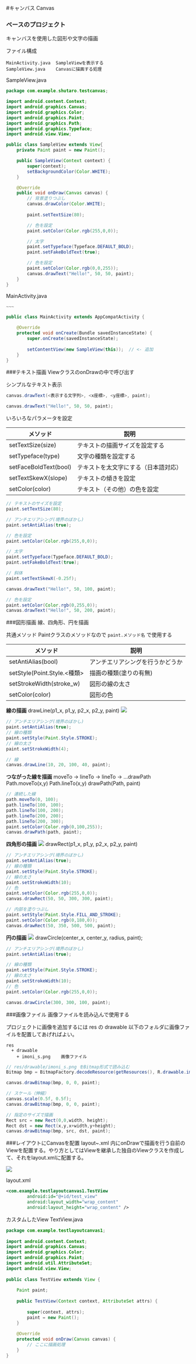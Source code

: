 #キャンバス Canvas

### ベースのプロジェクト
キャンバスを使用した図形や文字の描画

ファイル構成
~~~
MainActivity.java  SampleViewを表示する
SampleView.java    Canvasに描画する処理
~~~

SampleView.java

```java
package com.example.shutaro.testcanvas;

import android.content.Context;
import android.graphics.Canvas;
import android.graphics.Color;
import android.graphics.Paint;
import android.graphics.Path;
import android.graphics.Typeface;
import android.view.View;

public class SampleView extends View{
    private Paint paint = new Paint();

    public SampleView(Context context) {
        super(context);
        setBackgroundColor(Color.WHITE);
    }

    @Override
    public void onDraw(Canvas canvas) {
        // 背景塗りつぶし
        canvas.drawColor(Color.WHITE);
        
        paint.setTextSize(80);

        // 色を設定
        paint.setColor(Color.rgb(255,0,0));

        // 太字
        paint.setTypeface(Typeface.DEFAULT_BOLD);
        paint.setFakeBoldText(true);

        // 色を設定
        paint.setColor(Color.rgb(0,0,255));
        canvas.drawText("Hello!", 50, 50, paint);
    }
}
```

MainActivity.java

```java
~~~

public class MainActivity extends AppCompatActivity {

    @Override
    protected void onCreate(Bundle savedInstanceState) {
        super.onCreate(savedInstanceState);
        
        setContentView(new SampleView(this));  // <- 追加
    }
}

```

###テキスト描画
ViewクラスのonDrawの中で呼び出す

シンプルなテキスト表示

```java
canvas.drawText(<表示する文字列>, <x座標>, <y座標>, paint);

canvas.drawText("Hello!", 50, 50, paint);
```

いろいろなパラメータを設定

|メソッド|説明|
|---|---|
|setTextSize(size)|テキストの描画サイズを設定する|
|setTypeface(type)|文字の種類を設定する|
|setFaceBoldText(bool)|テキストを太文字にする（日本語対応）|
|setTextSkewX(slope)|テキストの傾きを設定|
|setColor(color)|テキスト（その他）の色を設定|

```java
// テキストのサイズを設定
paint.setTextSize(80);

// アンチエリアシング(境界のぼかし)
paint.setAntiAlias(true);

// 色を設定
paint.setColor(Color.rgb(255,0,0));

// 太字
paint.setTypeface(Typeface.DEFAULT_BOLD);
paint.setFakeBoldText(true);

// 斜体
paint.setTextSkewX(-0.25f);

canvas.drawText("Hello!", 50, 100, paint);

// 色を設定
paint.setColor(Color.rgb(0,255,0));
canvas.drawText("Hello!", 50, 200, paint);
```

###図形描画
線、四角形、円を描画

共通メソッド
Paintクラスのメソッドなので `paint.メソッド名` で使用する

|メソッド|説明|
|---|---|
|setAntiAlias(bool)|アンチエリアシングを行うかどうか|
|setStyle(Point.Style.<種類>|描画の種類(塗りの有無)|
|setStrokeWidth(stroke_w)|図形の線の太さ|
|setColor(color)|図形の色|

**線の描画**
drawLine(p1_x, p1_y, p2_x, p2_y, paint)
![](http://sunsunsoft.com/image/android/canvas_text1.png)

```java
// アンチエリアシング(境界のぼかし)
paint.setAntiAlias(true);
// 線の種類
paint.setStyle(Paint.Style.STROKE);
// 線の太さ
paint.setStrokeWidth(4);

// 線
canvas.drawLine(10, 20, 100, 40, paint);
```

**つながった線を描画**
moveTo -> lineTo -> lineTo -> ...drawPath
Path.moveTo(x,y)
Path.lineTo(x,y)
drawPath(Path, paint)

```java
// 連続した線
path.moveTo(0, 100);
path.lineTo(100, 100);
path.lineTo(100, 200);
path.lineTo(200, 200);
path.lineTo(200, 300);
paint.setColor(Color.rgb(0,100,255));
canvas.drawPath(path, paint);
```

**四角形の描画**
![](http://sunsunsoft.com/image/android/canvas_rect.png)
drawRect(p1_x, p1_y, p2_x, p2_y, paint)

```java
// アンチエリアシング(境界のぼかし)
paint.setAntiAlias(true);
// 線の種類
paint.setStyle(Paint.Style.STROKE);
// 線の太さ
paint.setStrokeWidth(10);
// 色
paint.setColor(Color.rgb(255,0,0));
canvas.drawRect(50, 50, 300, 300, paint);

// 内部を塗りつぶし
paint.setStyle(Paint.Style.FILL_AND_STROKE);
paint.setColor(Color.rgb(0,180,0));
canvas.drawRect(50, 350, 500, 500, paint);
```

**円の描画**
![](http://sunsunsoft.com/image/android/canvas_circle.png)
drawCircle(center_x, center_y, radius, paint);

```java
// アンチエリアシング(境界のぼかし)
paint.setAntiAlias(true);

// 線の種類
paint.setStyle(Paint.Style.STROKE);
// 線の太さ
paint.setStrokeWidth(10);
// 色
paint.setColor(Color.rgb(255,0,0));

canvas.drawCircle(300, 300, 100, paint);
```

###画像ファイル
画像ファイルを読み込んで使用する

プロジェクトに画像を追加するには res の drawable 以下のフォルダに画像ファイルを配置してあげればよい。

~~~
res
  + drawable
    + imoni_s.png    画像ファイル
~~~

```java
// res/drawable/imoni_s.png をBitmap形式で読み込む
Bitmap bmp = BitmapFactory.decodeResource(getResources(), R.drawable.imoni_s);

canvas.drawBitmap(bmp, 0, 0, paint);

// スケール（伸縮）
canvas.scale(0.5f, 0.5f);
canvas.drawBitmap(bmp, 0, 0, paint);

// 指定のサイズで描画
Rect src = new Rect(0,0,width, height);
Rect dst = new Rect(x,y,x+width,y+height);
canvas.drawBitmap(bmp, src, dst, paint);
```

###レイアウトにCanvasを配置
layout~.xml 内にonDrawで描画を行う自前のViewを配置する。やり方としてはViewを継承した独自のViewクラスを作成して、それをlayout.xmlに配置する。

![](http://sunsunsoft.com/image/android/canvas_into_layout.png)

layout.xml

```xml
<com.example.testlayoutcanvas1.TestView
        android:id="@+id/test_view"
        android:layout_width="wrap_content"
        android:layout_height="wrap_content" />
```

カスタムしたView
TextView.java

```java
package com.example.testlayoutcanvas1;
 
import android.content.Context;
import android.graphics.Canvas;
import android.graphics.Color;
import android.graphics.Paint;
import android.util.AttributeSet;
import android.view.View;
 
public class TestView extends View {
 
    Paint paint;
 
    public TestView(Context context, AttributeSet attrs) {
 
        super(context, attrs);
        paint = new Paint();
    }
 
    @Override
    protected void onDraw(Canvas canvas) {
        // ここに描画処理
    }
}
```